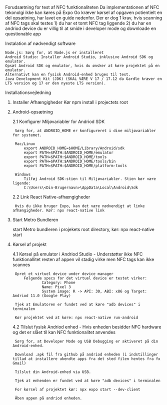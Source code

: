 Forudsætning for test af NFC funktionaliteten
  Da implementationen af NFC tekonolgi ikke kan køres på Expo Go kræver kørsel af opgaven potientielt en del opsætning, har lavet en guide nedenfor.
  Der er dog 1 krav, hvis scanning af NFC tags skal testes
    1) du har et tomt NFC tag liggende 
    2) du har en andriod device du er villig til at smide i developer mode og downloade en questionable app 


Instalation af nødvendigt software

	Node.js: Sørg for, at Node.js er installeret
	Android Studio: Installer Android Studio, inklusive Android SDK og emulator.
	Opsæt Android SDK og emulator, hvis du ønsker at køre projektet på en emulator.
	Alternativt kan en fysisk Android-enhed bruges til test.
	Java Development Kit (JDK) (SKAL VÆRE V 17 / 17.12 da Gardle kræver en LTS version og 17 er den nyeste LTS version).

Installationsvejledning


1. Installer Afhængigheder
	Kør npm install i projectets root 

2. Android-opsætning

	2.1 Konfigurer Miljøvariabler for Andriod SDK

		Sørg for, at ANDROID_HOME er konfigureret i dine miljøvariabler for systemet.

		Mac/Linux
			export ANDROID_HOME=$HOME/Library/Android/sdk
			export PATH=$PATH:$ANDROID_HOME/emulator
			export PATH=$PATH:$ANDROID_HOME/tools
			export PATH=$PATH:$ANDROID_HOME/tools/bin
			export PATH=$PATH:$ANDROID_HOME/platform-tools

		Windows
			Tilføj Android SDK-stien til Miljøvariabler. Stien bør være ligende:
			C:\Users\<Din-Brugernavn>\AppData\Local\Android\Sdk
	
	2.2 Link React Native-afhængigheder

		Hvis du ikke bruger Expo, kan det være nødvendigt at linke afhængigheder. Kør: npx react-native link

3. Start Metro Bundleren

	start Metro bundleren i projekets root directory, kør: npx react-native start
	
4. Kørsel af projekt

	4.1 Kørsel på emulator i Andriod Studio - Understøtter ikke NFC funktionallitet resten af appen vil stadig virke men NFC tags kan ikke scannes
	
		Opret et virtuel device under device manager
			Følgende specs for det virtuel device er testet virker:
					Category: Phone
					Name: Pixel 3
					System image: R -> API: 30, ABI: x86 og Target: Andriod 11.0 (Google Play)
		
		Tjek at Emulatoren er fundet ved at køre "adb devices" i terminalen
		
		Kør projektet ved at køre: npx react-native run-android
		
	4.2 Tilslut fysisk Andriod enhed - Hvis enheden besidder NFC hardware og det er slået til kan NFC funktionalitet anvendes
	
		Sørg for, at Developer Mode og USB Debugging er aktiveret på din Android-enhed.
		
		Download .apk fil fra github på andriod enheden (i indstillinger tillad at installere ukendte apps fra det sted filen hentes fra fx Gmail)
		
		Tilslut din Android-enhed via USB.
		
		Tjek at enhenden er fundet ved at køre "adb devices" i terminalen
		
		For kørsel af projektet kør: npx expo start --dev-client
		
		Åben appen på andriod enheden.


